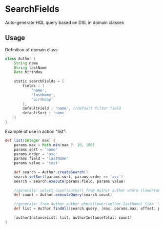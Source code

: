 SearchFields
====================

Auto-generate HQL query based on DSL in domain classes

Usage
-----

Definition of domain class:

```groovy
class Author {
    String name
    String lastName
    Date birthday  
			
    static searchFields = [
        fields : [
            'name', 
            'lastName', 
            'birthday'
        ],		
        defaultField : 'name', //default filter field 
  	    defaultSort : 'name'
    ]
}

```
Example of use in action "list":

```groovy
def list(Integer max) {    
    params.max = Math.min(max ?: 10, 100)    
    params.sort = 'name'
    params.order = 'asc'
    params.field = 'lastName'
    params.value = 'test'
    
    def search = Author.createSearch()  	    		  		 
    search.setSort(params.sort, params.order == 'asc')		      
    search = search.execute(params.field, params.value)		
		
    //generate: select count(author) from Author author where (lower(author.lastName) like 'test%)
    def count = Author.executeQuery(search.count) 
    
    //generate: from Author author where(lower(author.lastName) like 'test%') order by author.name asc
    def list = Author.findAll(search.query, [max: params.max, offset: params.offset])
		
    [authorInstanceList: list, authorInstanceTotal: count]
}
```